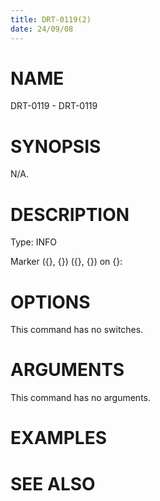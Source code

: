 ```yaml
---
title: DRT-0119(2)
date: 24/09/08
---
```


# NAME

DRT-0119 - DRT-0119

# SYNOPSIS

N/A.

# DESCRIPTION

Type: INFO

Marker ({}, {}) ({}, {}) on {}:

# OPTIONS

This command has no switches.

# ARGUMENTS

This command has no arguments.

# EXAMPLES

# SEE ALSO
